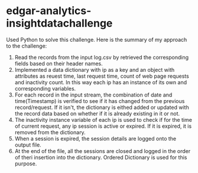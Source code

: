 # edgar-analytics-insightdatachallenge
Used Python to solve this challenge. Here is the summary of my approach to the challenge:
1. Read the records from the input log.csv by retrieved the corresponding fields based on their header names.
2. Implemented a data dictionary with ip as a key and an object with attributes as reuest time, last request time, count of web page requests and inactivity count. In this way each ip has an instance of its own and corresponding variables.
3. For each record in the input stream, the combination of date and time(Timestamp) is verified to see if it has changed from the previous record/request. If it isn't, the dictionary is eithed added or updated with the record data based on whether if it is already existing in it or not.
4. The inactivity instance variable of each ip is used to check if for the time of current request, any ip session is active or expired. If it is expired, it is removed from the dictionary.
5. When a session is expired, the session details are logged onto the output file.
6. At the end of the file, all the sessions are closed and logged in the order of theri insertion into the dictionary. Ordered Dictionary is used for this purpose.
